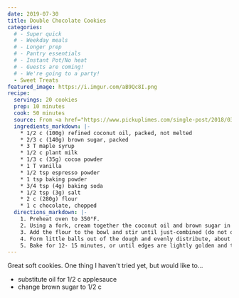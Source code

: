 ```yaml
---
date: 2019-07-30
title: Double Chocolate Cookies
categories:
  # - Super quick
  # - Weekday meals
  # - Longer prep
  # - Pantry essentials
  # - Instant Pot/No heat
  # - Guests are coming!
  # - We're going to a party!
  - Sweet Treats
featured_image: https://i.imgur.com/aB9Qc8I.png
recipe:
  servings: 20 cookies
  prep: 10 minutes
  cook: 50 minutes
  source: From <a href="https://www.pickuplimes.com/single-post/2018/03/08/One-bowl-Chewy-Double-Chocolate-Chip-Cookies">Double Chocolate Cookies</a>
  ingredients_markdown: |-
    * 1/2 c (100g) refined coconut oil, packed, not melted
    * 2/3 c (140g) brown sugar, packed
    * 3 T maple syrup
    * 1/2 c plant milk
    * 1/3 c (35g) cocoa powder
    * 1 T vanilla
    * 1/2 tsp espresso powder
    * 1 tsp baking powder
    * 3/4 tsp (4g) baking soda
    * 1/2 tsp (3g) salt
    * 2 c (280g) flour
    * 1 c chocolate, chopped
  directions_markdown: |-
    1. Preheat oven to 350°F.
    2. Using a fork, cream together the coconut oil and brown sugar in a large bowl. Then add the vanilla, maple syrup, plant milk, cocoa powder, and instant coffee granules, whisking until combined. Then add the baking powder, baking soda and salt and again whisk until well combined. If the mixture looks clumpy, it’s okay! 
    3. Add the flour to the bowl and stir until just-combined (do not over stir). Then gently fold in the chopped chocolate. 
    4. Form little balls out of the dough and evenly distribute, about 5 cm (2 inches) apart, on a cookie sheet lined with baking paper.
    5. Bake for 12- 15 minutes, or until edges are lightly golden and the tops look set. Cool 1 minute on cooking sheet before transferring to cooling rack to cool completely. Enjoy!
---
```

Great soft cookies.  One thing I haven't tried yet, but would like to...
  * substitute oil for 1/2 c applesauce
  * change brown sugar to 1/2 c